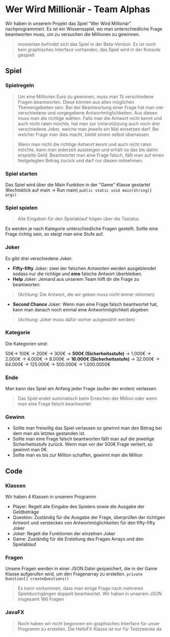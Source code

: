 # Wer Wird Millionär - Team Alphas
Wir haben in unserem Projekt das Spiel "Wer Wird Millionär" nachprogrammiert.
Es ist ein Wissensspiel, wo man unterschiedliche Frage beantworten muss, um zu versuchen die Millionen zu gewinnen.
> momentan befindet sich das Spiel in der Beta-Version.
> Es ist noch kein graphisches Interface vorhanden, das Spiel wird in der Konsole gespielt

## Spiel
### Spielregeln
> Um eine Millionen Euro zu gewinnen, muss man 15 verschiedene Fragen beantworten. Diese können aus allen möglichen Themengebieten sein. Bei der Beantwortung einer Frage hat man vier verschiedene und vorgegebene Antwortmöglichkeiten. Aus diesen muss man die richtige wählen. Falls man die Antwort nicht kennt und auch nicht raten möchte, hat man zur Unterstützung auch noch drei verschiedene Joker, welche man jeweils ein Mal einsetzen darf. Bei welcher Frage man dies macht, bleibt einem selbst überlassen.

> Wenn man nicht die richtige Antwort kennt und auch nicht raten möchte, kann man jederzeit aussteigen und erhält so das bis dahin erspielte Geld. Beantwortet man eine Frage falsch, fällt man auf einen festgelegten Betrag zurück und darf nur diesen mitnehmen.
### Spiel starten
Das Spiel wird über die Main Funktion in der "Game" Klasse gestartet (Rechtsklick auf main -> Run main)
`public static void main(String[] args)`

### Spiel spielen
> Alle Eingaben für den Spielablauf folgen über die Tastatur.

Es werden je nach Kategorie unterschiedliche Fragen gestellt.
Sollte eine Frage richtig sein, so steigt man eine Stufe auf.

### Joker
Es gibt drei verschiedene Joker.
- **Fifty-fifty** Joker: zwei der falschen Antworten werden ausgeblendet sodass nur die richtige und **eine** falsche Antwort überbleiben.
- **Help** Joker: Jemand aus unserem Team hilft dir die Frage zu beantworten. 
> (Achtung: Die Antwort, die wir geben muss nicht immer stimmen)
- **Second Chance** Joker: Wenn man eine Frage falsch beantwortet hat, kann man danach noch einmal eine Antwortmöglichkeit abgeben
> (Achtung: Joker muss dafür vorher ausgewählt werden)

### Kategorie
Die Kategorien sind:

50€-> 100€ -> 200€ -> 300€ -> **500€ (Sicherheitsstufe)** -> 1.000€ -> 2.000€ -> 4.000€ -> 8.000€ -> **16.000€ (Sicherheitsstufe)** -> 32.000€ -> 64.000€ -> 125.000€ -> 500.000€ -> 1.000.0000€

### Ende
Man kann das Spiel am Anfang jeder Frage (außer der ersten) verlassen.
> Das Spiel endet automatisch beim Erreichen der Million oder wenn man eine Frage falsch beantwortet

### Gewinn
- Sollte man freiwillig das Spiel verlassen so gewinnt man den Betrag bei dem man als letztes gestanden ist.
- Sollte man eine Frage falsch beantworten fällt man auf die jeweilige Sicherheitsstufe zurück. Wenn man vor der 500€ Frage verliert, so gewinnt man 0€.
- Sollte man es bis zur Million schaffen, gewinnt man die Million

## Code
### Klassen
Wir haben 4 Klassen in unserem Programm
- Player: Regelt alle Eingabe des Spielers sowie die Ausgabe der Geldbeträge
- Question: Zuständig für die Ausgabe der Frage, überprüfen der richtigen Antwort und verstecken von Antwortmöglichkeiten für den fifty-fifty Joker
- Joker: Regelt die Funktionen der einzelnen Joker
- Game: Zuständig für die Erstellung des Fragen Arrays und den Spielablauf

### Fragen
Unsere Fragen werden in einer JSON Datei gespeichert, die in der Game Klasse aufgerufen wird, um den Fragenarray zu erstellen. `private Question[] createQuestions()`
> Es kann vorkommen, dass man einige Frage nach mehreren Spieldurchgängen doppelt beantwortet. Wir haben in unserem JSON insgesamt 166 Fragen

### JavaFX
> Noch haben wir nicht begonnen ein graphisches Interface für unser Programm zu erstellen. Die HelloFX Klasse ist nur für Testzwecke da
